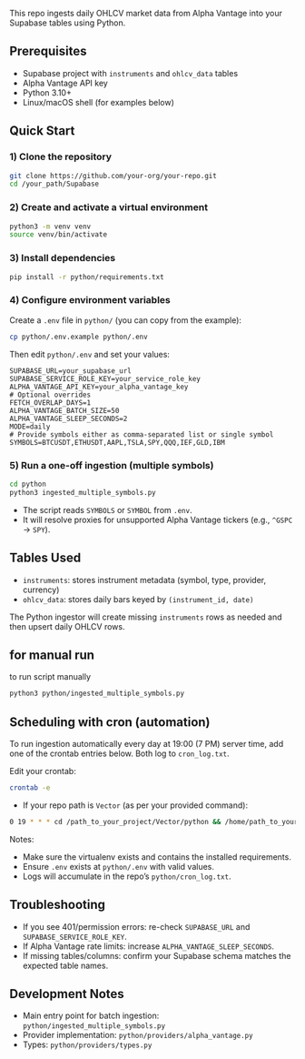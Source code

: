 This repo ingests daily OHLCV market data from Alpha Vantage into your Supabase tables using Python.

## Prerequisites
- Supabase project with `instruments` and `ohlcv_data` tables
- Alpha Vantage API key
- Python 3.10+
- Linux/macOS shell (for examples below)

## Quick Start

### 1) Clone the repository
```bash
git clone https://github.com/your-org/your-repo.git 
cd /your_path/Supabase
```

### 2) Create and activate a virtual environment
```bash
python3 -m venv venv
source venv/bin/activate
```

### 3) Install dependencies
```bash
pip install -r python/requirements.txt
```

### 4) Configure environment variables
Create a `.env` file in `python/` (you can copy from the example):
```bash
cp python/.env.example python/.env
```
Then edit `python/.env` and set your values:
```
SUPABASE_URL=your_supabase_url
SUPABASE_SERVICE_ROLE_KEY=your_service_role_key
ALPHA_VANTAGE_API_KEY=your_alpha_vantage_key
# Optional overrides
FETCH_OVERLAP_DAYS=1
ALPHA_VANTAGE_BATCH_SIZE=50
ALPHA_VANTAGE_SLEEP_SECONDS=2
MODE=daily
# Provide symbols either as comma-separated list or single symbol
SYMBOLS=BTCUSDT,ETHUSDT,AAPL,TSLA,SPY,QQQ,IEF,GLD,IBM

```

### 5) Run a one-off ingestion (multiple symbols)
```bash
cd python
python3 ingested_multiple_symbols.py
```
- The script reads `SYMBOLS` or `SYMBOL` from `.env`.
- It will resolve proxies for unsupported Alpha Vantage tickers (e.g., `^GSPC` → `SPY`).

## Tables Used
- `instruments`: stores instrument metadata (symbol, type, provider, currency)
- `ohlcv_data`: stores daily bars keyed by `(instrument_id, date)`

The Python ingestor will create missing `instruments` rows as needed and then upsert daily OHLCV rows.

## for manual run
to run script manually
```bash
python3 python/ingested_multiple_symbols.py
```


## Scheduling with cron (automation)
To run ingestion automatically every day at 19:00 (7 PM) server time, add one of the crontab entries below. Both log to `cron_log.txt`.

Edit your crontab:
```bash
crontab -e
```

- If your repo path is `Vector` (as per your provided command):
```bash
0 19 * * * cd /path_to_your_project/Vector/python && /home/path_to_your_project/Vector/venv/bin/python3 ingested_multiple_symbols.py >> cron_log.txt 2>&1
```
Notes:
- Make sure the virtualenv exists and contains the installed requirements.
- Ensure `.env` exists at `python/.env` with valid values.
- Logs will accumulate in the repo’s `python/cron_log.txt`.

## Troubleshooting
- If you see 401/permission errors: re-check `SUPABASE_URL` and `SUPABASE_SERVICE_ROLE_KEY`.
- If Alpha Vantage rate limits: increase `ALPHA_VANTAGE_SLEEP_SECONDS`.
- If missing tables/columns: confirm your Supabase schema matches the expected table names.

## Development Notes
- Main entry point for batch ingestion: `python/ingested_multiple_symbols.py`
- Provider implementation: `python/providers/alpha_vantage.py`
- Types: `python/providers/types.py`
